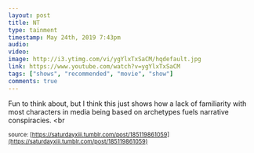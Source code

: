```yaml
---
layout: post
title: NT
type: tainment
timestamp: May 24th, 2019 7:43pm
audio: 
video: 
image: http://i3.ytimg.com/vi/ygYlxTxSaCM/hqdefault.jpg
link: https://www.youtube.com/watch?v=ygYlxTxSaCM
tags: ["shows", "recommended", "movie", "show"]
comments: true
---
```

    
Fun to think about, but I think this just shows how a lack of familiarity with most characters in media being based on archetypes fuels narrative conspiracies.
<br 
  
<small>source: [https://saturdayxiii.tumblr.com/post/185119861059](https://saturdayxiii.tumblr.com/post/185119861059)</small>